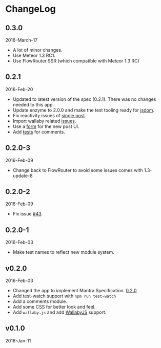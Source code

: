 # ChangeLog

## 0.3.0
2016-March-17

* A lot of minor changes.
* Use Meteor 1.3 RC1.
* Use FlowRouter SSR (which compatible with Meteor 1.3 RC)

## 0.2.1
2016-Feb-20

* Updated to latest version of the spec (0.2.1). There was no changes needed to this app.
* Update enzyme to 2.0.0 and make the test tooling ready for [jsdom](https://github.com/tmpvar/jsdom).
* Fix reactivity issues of [single post](https://github.com/mantrajs/mantra-sample-blog-app/issues/48).
* Import wallaby related [issues](https://github.com/mantrajs/mantra-sample-blog-app/pull/62).
* Use a [form](https://github.com/mantrajs/mantra-sample-blog-app/pull/61) for the new post UI.
* Add [tests](https://github.com/mantrajs/mantra-sample-blog-app/pull/50) for comments.

## 0.2.0-3
2016-Feb-09

* Change back to FlowRouter to avoid some issues comes with 1.3-update-8

## 0.2.0-2
2016-Feb-09

* Fix issue [#43](https://github.com/mantrajs/mantra-sample-blog-app/issues/43).

## 0.2.0-1
2016-Feb-03

* Make test names to reflect new module system.

## v0.2.0
2016-Feb-03

* Changed the app to implement Mantra Specification. [0.2.0](https://github.com/kadirahq/mantra/tree/v0.2.0)
* Add test-watch support with `npm run test-watch`
* Add a comments module.
* Add some CSS for better look and feel.
* Add `wallaby.js` and add [WallabyJS](http://wallabyjs.com/) support.

## v0.1.0
2016-Jan-11
